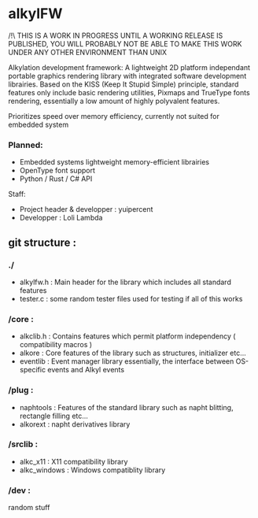 # alkylFW
/!\ THIS IS A WORK IN PROGRESS
UNTIL A WORKING RELEASE IS PUBLISHED, YOU WILL PROBABLY NOT BE ABLE TO MAKE THIS WORK UNDER ANY OTHER ENVIRONMENT THAN UNIX

Alkylation development framework:
A lightweight 2D platform independant portable graphics rendering library with integrated software development librairies.
Based on the KISS (Keep It Stupid Simple) principle, standard features only include basic rendering utilities, Pixmaps and TrueType fonts rendering, essentially a low amount of highly polyvalent features.

Prioritizes speed over memory efficiency, currently not suited for embedded system

### Planned:
* Embedded systems lightweight memory-efficient librairies
* OpenType font support
* Python / Rust / C# API

Staff:
* Project header & developper : yuipercent
* Developper : Loli Lambda

## git structure :
### ./
* alkylfw.h : Main header for the library which includes all standard features
* tester.c  : some random tester files used for testing if all of this works

### /core :
* alkclib.h : Contains features which permit platform independency ( compatibility macros )
* alkore    : Core features of the library such as structures, initializer etc...
* eventlib  : Event manager library essentially, the interface between OS-specific events and Alkyl events

### /plug :
* naphtools : Features of the standard library such as napht blitting, rectangle filling etc...
* alkorext  : napht derivatives library

### /srclib :
* alkc_x11  : X11 compatibility library
* alkc_windows : Windows compatiblity library

### /dev :
random stuff
